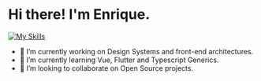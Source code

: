 # Hi there! I'm Enrique.

[![My Skills](https://skillicons.dev/icons?i=css,emotion,figma,flutter,git,github,githubactions,html,js,jest,jquery,materialui,nextjs,nodejs,react,redux,remix,sass,styledcomponents,tailwind,ts,vercel,vite,vscode,webpack,wordpress)](https://skillicons.dev)

- 🔭 I’m currently working on Design Systems and front-end architectures.
- 🌱 I’m currently learning Vue, Flutter and Typescript Generics.
- 👯 I’m looking to collaborate on Open Source projects.
